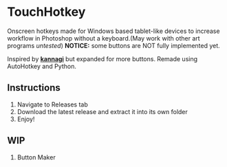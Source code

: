 # TouchHotkey
Onscreen hotkeys made for Windows based tablet-like devices to increase workflow in Photoshop without a keyboard.(May work with other art programs *untested*)
**NOTICE:** some buttons are NOT fully implemented yet.


Inspired by [**kannagi**](http://kannagi.net/touchkey/) but expanded for more buttons. Remade using AutoHotkey and Python.

## Instructions
1. Navigate to Releases tab
2. Download the latest release and extract it into its own folder
3. Enjoy!

## WIP
1. Button Maker
